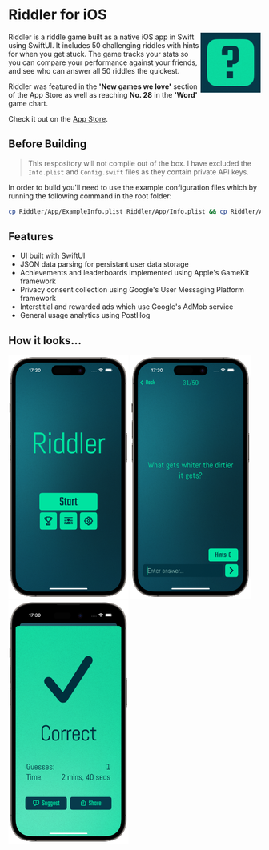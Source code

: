 # Riddler for iOS

<img src="Screenshots/AppIcon.png" align="right" alt="Riddler Icon" width="120" height="120">

Riddler is a riddle game built as a native iOS app in Swift using SwiftUI. It includes 50 challenging riddles with hints for when you get stuck. The game tracks your stats so you can compare your performance against your friends, and see who can answer all 50 riddles the quickest.

Riddler was featured in the **'New games we love'** section of the App Store as well as reaching **No. 28** in the **'Word'** game chart.

Check it out on the [App Store](https://apps.apple.com/us/app/riddler-can-you-solve-it/id1615311096).

## Before Building
> This respository will not compile out of the box. I have excluded the `Info.plist` and `Config.swift` files as they contain private API keys.

In order to build you'll need to use the example configuration files which by running the following command in the root folder:

```bash
cp Riddler/App/ExampleInfo.plist Riddler/App/Info.plist && cp Riddler/App/Config/ExampleConfig.swift Riddler/App/Config/Config.swift
```

## Features
- UI built with SwiftUI
- JSON data parsing for persistant user data storage
- Achievements and leaderboards implemented using Apple's GameKit framework
- Privacy consent collection using Google's User Messaging Platform framework
- Interstitial and rewarded ads which use Google's AdMob service
- General usage analytics using PostHog

## How it looks...
<p float="left">
  <img src="Screenshots/Menu.png" width="240" />
  <img src="Screenshots/Riddle.png" width="240" /> 
  <img src="Screenshots/Correct.png" width="240" />
</p>
